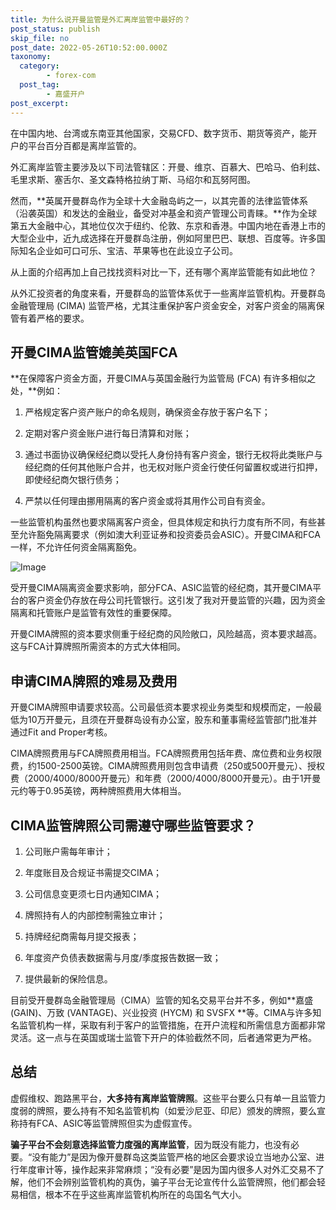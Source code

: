 ```yaml
---
title: 为什么说开曼监管是外汇离岸监管中最好的？
post_status: publish
skip_file: no
post_date: 2022-05-26T10:52:00.000Z
taxonomy:
  category:
        - forex-com
  post_tag:
        - 嘉盛开户
post_excerpt: 
---
```

在中国内地、台湾或东南亚其他国家，交易CFD、数字货币、期货等资产，能开户的平台百分百都是离岸监管的。

外汇离岸监管主要涉及以下司法管辖区：开曼、维京、百慕大、巴哈马、伯利兹、毛里求斯、塞舌尔、圣文森特格拉纳丁斯、马绍尔和瓦努阿图。

然而，**英属开曼群岛作为全球十大金融岛屿之一，以其完善的法律监管体系（沿袭英国）和发达的金融业，备受对冲基金和资产管理公司青睐。**作为全球第五大金融中心，其地位仅次于纽约、伦敦、东京和香港。中国内地在香港上市的大型企业中，近九成选择在开曼群岛注册，例如阿里巴巴、联想、百度等。许多国际知名企业如可口可乐、宝洁、苹果等也在此设立子公司。

从上面的介绍再加上自己找找资料对比一下，还有哪个离岸监管能有如此地位？

从外汇投资者的角度来看，开曼群岛的监管体系优于一些离岸监管机构。开曼群岛金融管理局 (CIMA) 监管严格，尤其注重保护客户资金安全，对客户资金的隔离保管有着严格的要求。

## 开曼CIMA监管媲美英国FCA

**在保障客户资金方面，开曼CIMA与英国金融行为监管局 (FCA) 有许多相似之处，**例如：

1. 严格规定客户资产账户的命名规则，确保资金存放于客户名下；

1. 定期对客户资金账户进行每日清算和对账；

1. 通过书面协议确保经纪商以受托人身份持有客户资金，银行无权将此类账户与经纪商的任何其他账户合并，也无权对账户资金行使任何留置权或进行扣押，即使经纪商欠银行债务；

1. 严禁以任何理由挪用隔离的客户资金或将其用作公司自有资金。

一些监管机构虽然也要求隔离客户资金，但具体规定和执行力度有所不同，有些甚至允许豁免隔离要求（例如澳大利亚证券和投资委员会ASIC）。开曼CIMA和FCA一样，不允许任何资金隔离豁免。

![Image](https://prod-files-secure.s3.us-west-2.amazonaws.com/39ed1227-6d7d-4570-be36-9ccd4a2c4241/bd849744-3fcb-4a37-8312-357962c8f065/image.png?X-Amz-Algorithm=AWS4-HMAC-SHA256&X-Amz-Content-Sha256=UNSIGNED-PAYLOAD&X-Amz-Credential=ASIAZI2LB4664EEF4OWJ%2F20251019%2Fus-west-2%2Fs3%2Faws4_request&X-Amz-Date=20251019T161326Z&X-Amz-Expires=3600&X-Amz-Security-Token=IQoJb3JpZ2luX2VjEDAaCXVzLXdlc3QtMiJGMEQCICkFrJIDOdY0SZxyvPou81FW4W1i9DP86ZSHqao0vrQcAiAG6kH32cnOJSmROyvySinKdz9JiYlSEOJ0p%2FxYD9bhSiqIBAjZ%2F%2F%2F%2F%2F%2F%2F%2F%2F%2F8BEAAaDDYzNzQyMzE4MzgwNSIMxRvHXhWUvJCzfb3GKtwDWbPLVRUsuXK%2FX%2FlPk6KJRsSBRKvYSUUc59aqu%2BAki70Wu%2B%2FJbZ64%2B6j3hwKByWFPME6GBGaYnlryeU1WJgO6timBeSTKFqO2YDLbDNfZqFa6U0Y1N%2FIUfOcj5D9aPQw5gXfnScyKLtsv%2FqoAj2kFqu0NsbI0rfjMjleJErkP%2BTnKtJlfKyFIXBGJExFGrYTUZ%2FPG25xBkZkFMvPHLbHpM6RO3fpDzWYKsw5JlQz%2BT9s8tZXVNlqVUDW7SQRnCCBKO9qyjGboG7olu1aaapqWLne%2FeMYlow1mD%2FGgXKV67%2FIpyroMkrM5RVJ%2FNOMXiUkw3Zs0R7upsxxUu28pnB4R9LNYIBwvBWxvXeBl9Te9GHYhnmV06lY2O0JqH4BGae9bJiSxZi3A4QnnScD0P5rYCfPccyVwzecyxCu00SVD8Ax2DGC1v%2BATG6OjZyY8McHUUeAiinaSP%2F2FV%2BoFYORcSZMi0fYF3BSSiEs7ICQRURgIu48cdZAaHVFWUpsCdt93MgOM8KrrMqKaJGcmAWb7EcTKcuGur%2FF%2BDLwz%2BZRwai%2BWV%2FEm5XU06lfQ5fP48Z9V5Q60jeYI34fTz0%2BYxbUxCWCk%2BqT5p4XYg2SxzjEkzpj8lZqxt48cgY%2BC3HowxJnUxwY6pgGOPNVA94edVuxa50zbwle8A9SVC0uiVx0zc0EyczpQpVnT7qbd2VB%2FHPZMs2vKUQKTqm9Qty9int9kbdiBmNuyu9vzwP8mwcnYnYbJodZ1I34ZS2%2BmEc4ic2Z%2BWYoqCirTCH%2FFPzdkWIr3yHrqZBNYGgWA%2B6fo0FSi7M3I56KbTB5Z%2Bkvob%2BBeSl40qZInJxlCO09kCOWPDQybIlfsPs0kZgaiCJy5&X-Amz-Signature=c842e09f36e28144bfc565d617b58c73d7f2887dc67c7328e6a9c744447d501f&X-Amz-SignedHeaders=host&x-amz-checksum-mode=ENABLED&x-id=GetObject)

受开曼CIMA隔离资金要求影响，部分FCA、ASIC监管的经纪商，其开曼CIMA平台的客户资金仍存放在母公司托管银行。这引发了我对开曼监管的兴趣，因为资金隔离和托管账户是监管有效性的重要保障。

开曼CIMA牌照的资本要求侧重于经纪商的风险敞口，风险越高，资本要求越高。这与FCA计算牌照所需资本的方式大体相同。

## **申请CIMA牌照的难易及费用**

开曼CIMA牌照申请要求较高。公司最低资本要求视业务类型和规模而定，一般最低为10万开曼元，且须在开曼群岛设有办公室，股东和董事需经监管部门批准并通过Fit and Proper考核。

CIMA牌照费用与FCA牌照费用相当。FCA牌照费用包括年费、席位费和业务权限费，约1500-2500英镑。CIMA牌照费用则包含申请费（250或500开曼元）、授权费（2000/4000/8000开曼元）和年费（2000/4000/8000开曼元）。由于1开曼元约等于0.95英镑，两种牌照费用大体相当。

## CIMA监管牌照公司需遵守哪些监管要求？

1. 公司账户需每年审计；

1. 年度账目及合规证书需提交CIMA；

1. 公司信息变更须七日内通知CIMA；

1. 牌照持有人的内部控制需独立审计；

1. 持牌经纪商需每月提交报表；

1. 年度资产负债表数据需与月度/季度报告数据一致；

1. 提供最新的保险信息。

目前受开曼群岛金融管理局（CIMA）监管的知名交易平台并不多，例如**嘉盛 (GAIN)、万致 (VANTAGE)、兴业投资 (HYCM) 和 SVSFX **等。CIMA与许多知名监管机构一样，采取有利于客户的监管措施，在开户流程和所需信息方面都非常灵活。这一点与在英国或瑞士监管下开户的体验截然不同，后者通常更为严格。

## 总结

虚假维权、跑路黑平台，**大多持有离岸监管牌照**。这些平台要么只有单一且监管力度弱的牌照，要么持有不知名监管机构（如爱沙尼亚、印尼）颁发的牌照，要么宣称持有FCA、ASIC等监管牌照但实为虚假宣传。

**骗子平台不会刻意选择监管力度强的离岸监管**，因为既没有能力，也没有必要。“没有能力”是因为像开曼群岛这类监管严格的地区会要求设立当地办公室、进行年度审计等，操作起来非常麻烦；“没有必要”是因为国内很多人对外汇交易不了解，他们不会辨别监管机构的真伪，骗子平台无论宣传什么监管牌照，他们都会轻易相信，根本不在乎这些离岸监管机构所在的岛国名气大小。